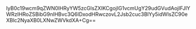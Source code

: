 IyB0c19wcm9qZWN0IHRyYW5zcGlsZXIKCgojIG1vcmUgY29udGVudAojIFJlYWRzIHRoZSBibG9nIHBvc3Q6IDxodHRwczovL2Jsb2cuc3BlYy5idWlsZC90eXBlc2NyaXB0LXNwZWVkdXA+Cg==